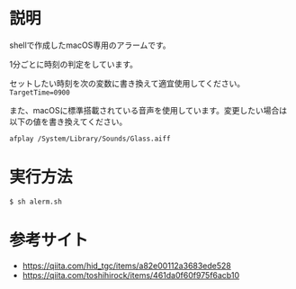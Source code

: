 # 説明
shellで作成したmacOS専用のアラームです。

1分ごとに時刻の判定をしています。

セットしたい時刻を次の変数に書き換えて適宜使用してください。`TargetTime=0900`

また、macOSに標準搭載されている音声を使用しています。変更したい場合は以下の値を書き換えてください。
```
afplay /System/Library/Sounds/Glass.aiff
```

# 実行方法
```
$ sh alerm.sh
```

# 参考サイト
* https://qiita.com/hid_tgc/items/a82e00112a3683ede528
* https://qiita.com/toshihirock/items/461da0f60f975f6acb10

